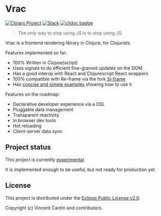 # Vrac

[![Clojars Project](https://img.shields.io/clojars/v/fi.metosin/vrac.svg)](https://clojars.org/fi.metosin/vrac)
[![Slack](https://img.shields.io/badge/slack-vrac-orange.svg?logo=slack)](https://clojurians.slack.com/app_redirect?channel=vrac)
[![cljdoc badge](https://cljdoc.org/badge/fi.metosin/vrac)](https://cljdoc.org/d/fi.metosin/vrac)

> The only way to stop using JS is to stop using JS.

Vrac is a frontend rendering library in Clojure, for Clojurists.

Features implemented so far:
- 100% Written in Clojure(script)
- Uses signals to do efficient fine-grained updates on the DOM
- Has a good interop with React and Clojurescript React wrappers
- 100% compatible with Re-frame via the fork [Si-frame](https://github.com/metosin/si-frame)
- Has [concise and simple examples](/example) showing how to use it

Features on the roadmap:
- Declarative developer experience via a DSL
- Pluggable data management
- Transparent reactivity
- In browser dev tools
- Hot reloading
- Client-server data sync

## Project status

This project is currently [experimental](https://github.com/metosin/open-source/blob/main/project-status.md#experimental).

It is implemented enough to be useful, but not ready for production yet.

## License

This project is distributed under the [Eclipse Public License v2.0](LICENSE).

Copyright (c) Vincent Cantin and contributors.
